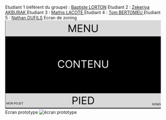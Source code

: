 Etudiant 1 (référent du groupe) :  [Baptiste LORTON](mailto:baptiste.lorton@edu.univ-fcomte.fr?subject=SAE_1_05_06) 
Etudiant 2 : [Zekeriya AKBURAK ](mailto:zekeriya.akburak@edu.univ-fcomte.fr?subject=SAE_1_05_06) 
Etudiant 3 : [Mathis LACOTE ](mailto:mathis.lacote@edu.univ-fcomte.fr?subject=SAE_1_05_06) 
Etudiant 4 : [Tom BERTOMEU ](mailto:tom.bertomeu@edu.univ-fcomte.fr?subject=SAE_1_05_06) 
Etudiant 5 : [Nathan DUFILS](mailto:nathan.duflis@edu.univ-fcomte.fr?subject=SAE_1_05_06) 
Ecran de zoning
![écran de zoning](doc/ecran_zoning.png)
Ecran prototype
![écran prototype](doc/ecran_prototype.png)

